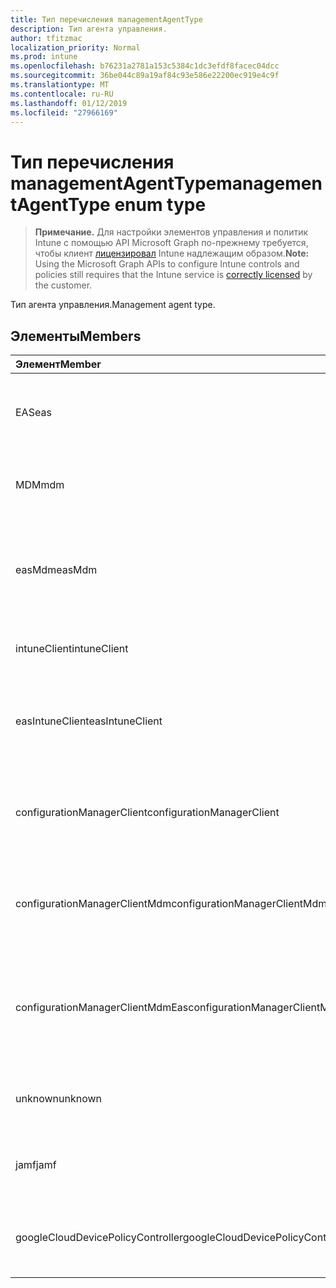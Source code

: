 ```yaml
---
title: Тип перечисления managementAgentType
description: Тип агента управления.
author: tfitzmac
localization_priority: Normal
ms.prod: intune
ms.openlocfilehash: b76231a2781a153c5384c1dc3efdf8facec04dcc
ms.sourcegitcommit: 36be044c89a19af84c93e586e22200ec919e4c9f
ms.translationtype: MT
ms.contentlocale: ru-RU
ms.lasthandoff: 01/12/2019
ms.locfileid: "27966169"
---
```

# <a name="managementagenttype-enum-type"></a><span data-ttu-id="52026-103">Тип перечисления managementAgentType</span><span class="sxs-lookup"><span data-stu-id="52026-103">managementAgentType enum type</span></span>

> <span data-ttu-id="52026-104">**Примечание.** Для настройки элементов управления и политик Intune с помощью API Microsoft Graph по-прежнему требуется, чтобы клиент [лицензировал](https://go.microsoft.com/fwlink/?linkid=839381) Intune надлежащим образом.</span><span class="sxs-lookup"><span data-stu-id="52026-104">**Note:** Using the Microsoft Graph APIs to configure Intune controls and policies still requires that the Intune service is [correctly licensed](https://go.microsoft.com/fwlink/?linkid=839381) by the customer.</span></span>

<span data-ttu-id="52026-105">Тип агента управления.</span><span class="sxs-lookup"><span data-stu-id="52026-105">Management agent type.</span></span>
## <a name="members"></a><span data-ttu-id="52026-106">Элементы</span><span class="sxs-lookup"><span data-stu-id="52026-106">Members</span></span>
|<span data-ttu-id="52026-107">Элемент</span><span class="sxs-lookup"><span data-stu-id="52026-107">Member</span></span>|<span data-ttu-id="52026-108">Значение</span><span class="sxs-lookup"><span data-stu-id="52026-108">Value</span></span>|<span data-ttu-id="52026-109">Описание</span><span class="sxs-lookup"><span data-stu-id="52026-109">Description</span></span>|
|:---|:---|:---|
|<span data-ttu-id="52026-110">EAS</span><span class="sxs-lookup"><span data-stu-id="52026-110">eas</span></span>|<span data-ttu-id="52026-111">1</span><span class="sxs-lookup"><span data-stu-id="52026-111">1</span></span>|<span data-ttu-id="52026-112">Устройство управляется сервером Exchange server.</span><span class="sxs-lookup"><span data-stu-id="52026-112">The device is managed by Exchange server.</span></span>|
|<span data-ttu-id="52026-113">MDM</span><span class="sxs-lookup"><span data-stu-id="52026-113">mdm</span></span>|<span data-ttu-id="52026-114">2</span><span class="sxs-lookup"><span data-stu-id="52026-114">2</span></span>|<span data-ttu-id="52026-115">Устройство является управляемым путем MDM. Intune</span><span class="sxs-lookup"><span data-stu-id="52026-115">The device is managed by Intune MDM.</span></span>|
|<span data-ttu-id="52026-116">easMdm</span><span class="sxs-lookup"><span data-stu-id="52026-116">easMdm</span></span>|<span data-ttu-id="52026-117">3</span><span class="sxs-lookup"><span data-stu-id="52026-117">3</span></span>|<span data-ttu-id="52026-118">Устройство управляется сервером Exchange server и Intune MDM.</span><span class="sxs-lookup"><span data-stu-id="52026-118">The device is managed by both Exchange server and Intune MDM.</span></span>|
|<span data-ttu-id="52026-119">intuneClient</span><span class="sxs-lookup"><span data-stu-id="52026-119">intuneClient</span></span>|<span data-ttu-id="52026-120">4</span><span class="sxs-lookup"><span data-stu-id="52026-120">4</span></span>|<span data-ttu-id="52026-121">Управляемые клиентами Intune.</span><span class="sxs-lookup"><span data-stu-id="52026-121">Intune client managed.</span></span>|
|<span data-ttu-id="52026-122">easIntuneClient</span><span class="sxs-lookup"><span data-stu-id="52026-122">easIntuneClient</span></span>|<span data-ttu-id="52026-123">5</span><span class="sxs-lookup"><span data-stu-id="52026-123">5</span></span>|<span data-ttu-id="52026-124">Устройство является EAS и Intune двойной управляемые клиентами.</span><span class="sxs-lookup"><span data-stu-id="52026-124">The device is EAS and Intune client dual managed.</span></span>|
|<span data-ttu-id="52026-125">configurationManagerClient</span><span class="sxs-lookup"><span data-stu-id="52026-125">configurationManagerClient</span></span>|<span data-ttu-id="52026-126">8</span><span class="sxs-lookup"><span data-stu-id="52026-126">8</span></span>|<span data-ttu-id="52026-127">Устройство является управляемым, диспетчер конфигураций.</span><span class="sxs-lookup"><span data-stu-id="52026-127">The device is managed by Configuration Manager.</span></span>|
|<span data-ttu-id="52026-128">configurationManagerClientMdm</span><span class="sxs-lookup"><span data-stu-id="52026-128">configurationManagerClientMdm</span></span>|<span data-ttu-id="52026-129">10</span><span class="sxs-lookup"><span data-stu-id="52026-129">10</span></span>|<span data-ttu-id="52026-130">Устройство управляется Configuration Manager и MDM.</span><span class="sxs-lookup"><span data-stu-id="52026-130">The device is managed by Configuration Manager and MDM.</span></span>|
|<span data-ttu-id="52026-131">configurationManagerClientMdmEas</span><span class="sxs-lookup"><span data-stu-id="52026-131">configurationManagerClientMdmEas</span></span>|<span data-ttu-id="52026-132">11</span><span class="sxs-lookup"><span data-stu-id="52026-132">11</span></span>|<span data-ttu-id="52026-133">Устройство является управляемым, диспетчер конфигураций, MDM и Eas.</span><span class="sxs-lookup"><span data-stu-id="52026-133">The device is managed by Configuration Manager, MDM and Eas.</span></span>|
|<span data-ttu-id="52026-134">unknown</span><span class="sxs-lookup"><span data-stu-id="52026-134">unknown</span></span>|<span data-ttu-id="52026-135">16</span><span class="sxs-lookup"><span data-stu-id="52026-135">16</span></span>|<span data-ttu-id="52026-136">Тип агента управления UNKNOWN.</span><span class="sxs-lookup"><span data-stu-id="52026-136">Unknown management agent type.</span></span>|
|<span data-ttu-id="52026-137">jamf</span><span class="sxs-lookup"><span data-stu-id="52026-137">jamf</span></span>|<span data-ttu-id="52026-138">32</span><span class="sxs-lookup"><span data-stu-id="52026-138">32</span></span>|<span data-ttu-id="52026-139">Атрибуты устройства полученные от Jamf.</span><span class="sxs-lookup"><span data-stu-id="52026-139">The device attributes are fetched from Jamf.</span></span>|
|<span data-ttu-id="52026-140">googleCloudDevicePolicyController</span><span class="sxs-lookup"><span data-stu-id="52026-140">googleCloudDevicePolicyController</span></span>|<span data-ttu-id="52026-141">64</span><span class="sxs-lookup"><span data-stu-id="52026-141">64</span></span>|<span data-ttu-id="52026-142">Устройство управляется CloudDPC компании Google.</span><span class="sxs-lookup"><span data-stu-id="52026-142">The device is managed by Google's CloudDPC.</span></span>|



